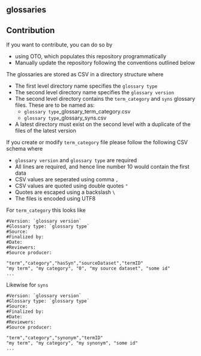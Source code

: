 glossaries
--------------------

Contribution
----------
If you want to contribute, you can do so by 
* using OTO, which populates this repository programmatically
* Manually update the repository following the conventions outlined below

The glossaries are stored as CSV in a directory structure where
* The first level directory name specifies the `glossary type`
* The second level directory name specifies the `glossary version`
* The second level directory contains the `term_category` and `syns` glossary files. These are to be named as:
  * `glossary type`_glossary_term_category.csv
  * `glossary type`_glossary_syns.csv
* A latest directory must exist on the second level with a duplicate of the files of the latest version

If you create or modify `term_category` file please follow the following CSV schema where
* `glossary version` and `glossary type` are required
* All lines are required, and hence line number 10 would contain the first data
* CSV values are seperated using comma `,`
* CSV values are quoted using double quotes `"`
* Quotes are escaped using a backslash `\`
* The files is encoded using UTF8

For `term_category` this looks like
```
#Version: `glossary version`
#Glossary type: `glossary type`
#Source: 
#Finalized by: 
#Date:
#Reviewers: 
#Source producer: 

"term","category","hasSyn","sourceDataset","termID"
"my term", "my category", "0", "my source dataset", "some id"
...
```

Likewise for `syns`
```
#Version: `glossary version`
#Glossary type: `glossary type`
#Source: 
#Finalized by: 
#Date:
#Reviewers: 
#Source producer: 

"term","category","synonym","termID"
"my term", "my category", "my synonym", "some id"
...
```


